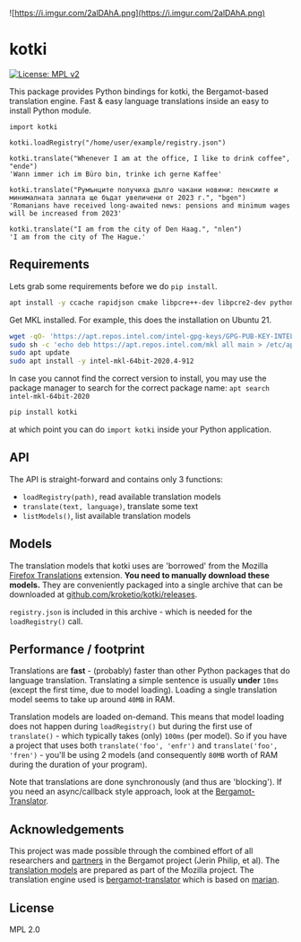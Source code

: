 ![https://i.imgur.com/2alDAhA.png](https://i.imgur.com/2alDAhA.png)

# kotki

[![License: MPL v2](https://img.shields.io/badge/License-MPL%20v2-blue.svg)](https://www.mozilla.org/en-US/MPL/2.0/)

This package provides Python bindings for kotki, the Bergamot-based translation engine. Fast & easy 
language translations inside an easy to install Python module.

```python3
import kotki

kotki.loadRegistry("/home/user/example/registry.json")

kotki.translate("Whenever I am at the office, I like to drink coffee", "ende")
'Wann immer ich im Büro bin, trinke ich gerne Kaffee'

kotki.translate("Румънците получиха дълго чакани новини: пенсиите и минималната заплата ще бъдат увеличени от 2023 г.", "bgen")
'Romanians have received long-awaited news: pensions and minimum wages will be increased from 2023'

kotki.translate("I am from the city of Den Haag.", "nlen")
'I am from the city of The Hague.'
```

## Requirements

Lets grab some requirements before we do `pip install`.

```bash
apt install -y ccache rapidjson cmake libpcre++-dev libpcre2-dev python3-dev
```

Get MKL installed. For example, this does the installation on Ubuntu 21.

```bash
wget -qO- 'https://apt.repos.intel.com/intel-gpg-keys/GPG-PUB-KEY-INTEL-SW-PRODUCTS-2019.PUB' | sudo apt-key add -
sudo sh -c 'echo deb https://apt.repos.intel.com/mkl all main > /etc/apt/sources.list.d/intel-mkl.list'
sudo apt update
sudo apt install -y intel-mkl-64bit-2020.4-912
```

In case you cannot find the correct version to install, you may use the package
manager to search for the correct package name: `apt search intel-mkl-64bit-2020`

```bash
pip install kotki
```

at which point you can do `import kotki` inside your Python application.

## API

The API is straight-forward and contains only 3 functions:

- `loadRegistry(path)`, read available translation models
- `translate(text, language)`, translate some text
- `listModels()`, list available translation models

## Models

The translation models that kotki uses are 'borrowed' from the 
Mozilla [Firefox Translations](https://addons.mozilla.org/en-US/firefox/addon/firefox-translations/) 
extension. **You need to manually download these models.** They are conveniently packaged into a single 
archive that can be downloaded at [github.com/kroketio/kotki/releases](https://github.com/kroketio/kotki/releases). 

`registry.json` is included in this archive - which is needed for the `loadRegistry()` call. 

## Performance / footprint

Translations are **fast** - (probably) faster than other Python packages that do
language translation. Translating a simple sentence is
usually **under** `10ms` (except the first time, due to model loading). Loading a
single translation model seems to take up around `40MB` in RAM.

Translation models are loaded on-demand. This means that model
loading does not happen during `loadRegistry()` but during the first use
of `translate()` - which typically takes (only) `100ms` (per model). So if you have
a project that uses both `translate('foo', 'enfr')` and `translate('foo', 'fren')` - you'll be using 2
models (and consequently `80MB` worth of RAM during the duration of your program).

Note that translations are done synchronously (and thus are 'blocking'). If you need
an async/callback style approach, look at the [Bergamot-Translator](https://github.com/browsermt/bergamot-translator/).

## Acknowledgements

This project was made possible through the combined effort of all researchers
and [partners](https://browser.mt/partners/) in the Bergamot project (Jerin Philip, et al). The
[translation models](https://github.com/mozilla/firefox-translations/blob/main/extension/model/modelRegistry.js) are 
prepared as part of the Mozilla project. The translation engine used is
[bergamot-translator](https://github.com/browsermt/bergamot-translator) which
is based on [marian](https://github.com/browsermt/marian-dev).

## License

MPL 2.0